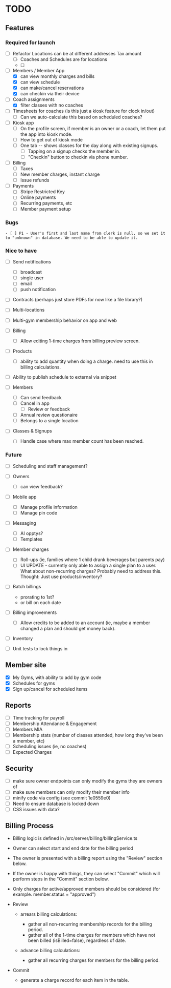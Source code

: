 # TODO

## Features

### Required for launch
- [ ] Refactor
    Locations can be at different addresses
    Tax amount
    - [ ] Coaches and Schedules are for locations
    - [ ] 

- [ ] Members / Member App
    - [x] can view monthly charges and bills
    - [x] can view schedule
    - [x] can make/cancel reservations
    - [x] can checkin via their device

- [ ] Coach assignments
    - [x] filter classes with no coaches

- [ ] Timesheets for coaches (is this just a kiosk feature for clock in/out)
    - [ ] Can we auto-calculate this based on scheduled coaches?

- [ ] Kiosk app
    - [ ] On the profile screen, if member is an owner or a coach, let them put the app into kiosk mode.
    - [ ] How to get out of kiosk mode
    - [ ] One tab -- shows classes for the day along with existing signups.
        - [ ] Tapping on a signup checks the member in.
        - [ ] "Checkin" button to checkin via phone number.

- [ ] Billing
    - [ ] Taxes
    - [ ] New member charges, instant charge
    - [ ] Issue refunds

- [ ] Payments
    - [ ] Stripe Restricted Key
    - [ ] Online payments
    - [ ] Recurring payments, etc
    - [ ] Member payment setup

### Bugs
    - [ ] P1 - User's first and last name from clerk is null, so we set it to "unknown" in database. We need to be able to update it.

### Nice to have
- [ ] Send notifications
    - [ ] broadcast
    - [ ] single user
    - [ ] email
    - [ ] push notification

- [ ] Contracts (perhaps just store PDFs for now like a file library?)

- [ ] Multi-locations

- [ ] Multi-gym membership behavior on app and web

- [ ] Billing
    - [ ] Allow editing 1-time charges from billing preview screen.

- [ ] Products
    - [ ] ability to add quantity when doing a charge. need to use this in billing calculations.

- [ ] Ability to publish schedule to external via snippet

- [ ] Members
    - [ ] Can send feedback
    - [ ] Cancel in app
        - [ ] Review or feedback
    - [ ] Annual review questionaire
    - [ ] Belongs to a single location

- [ ] Classes & Signups
    - [ ] Handle case where max member count has been reached.


### Future
- [ ] Scheduling and staff management?

- [ ] Owners
    - [ ] can view feedback?

- [ ] Mobile app
    - [ ] Manage profile information
    - [ ] Manage pin code

- [ ] Messaging
    - [ ] AI opptys?
    - [ ] Templates

- [ ] Member charges
    - [ ] Roll-ups (ie, families where 1 child drank beverages but parents pay)
    - [ ] UI UPDATE - currently only able to assign a single plan to a user. What about non-recurring charges? Probably
          need to address this. Thought: Just use products/inventory?

- [ ] Batch billings
    - prorating to 1st?
    - or bill on each date

- [ ] Billing improvements
    - [ ] Allow credits to be added to an account (ie, maybe a member changed a plan and should get money back).
    
- [ ] Inventory

- [ ] Unit tests to lock things in

## Member site
- [X] My Gyms, with ability to add by gym code
- [X] Schedules for gyms
- [X] Sign up/cancel for scheduled items

## Reports

- [ ] Time tracking for payroll
- [ ] Membership Attendance & Engagement
- [ ] Members MIA
- [ ] Membership stats (number of classes attended, how long they've been a member, etc)
- [ ] Scheduling issues (ie, no coaches)
- [ ] Expected Charges

## Security

- [ ] make sure owner endpoints can only modify the gyms they are owners of
- [ ] make sure members can only modify their member info
- [ ] minify code via config (see commit 1e0559e0)
- [ ] Need to ensure database is locked down
- [ ] CSS issues with data?

## Billing Process

- Billing logic is defined in /src/server/billing/billingService.ts
- Owner can select start and end date for the billing period
- The owner is presented with a billing report using the "Review" section below.
- If the owner is happy with things, they can select "Commit" which will perform steps in the "Commit" section below.
- Only charges for active/approved members should be considered (for example. member.status = "approved")

- Review

    - arrears billing calculations:

        - gather all non-recurring membership records for the billing period.
        - gather all of the 1-time charges for members which have not been billed (isBilled=false), regardless of date.

    - advance billing calculations:
        - gather all recurring charges for members for the billing period.

- Commit

    - generate a charge record for each item in the table.
